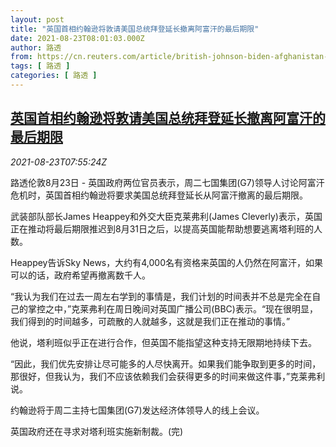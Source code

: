 ```yaml
---
layout: post
title: "英国首相约翰逊将敦请美国总统拜登延长撤离阿富汗的最后期限"
date: 2021-08-23T08:01:03.000Z
author: 路透
from: https://cn.reuters.com/article/british-johnson-biden-afghanistan-0823-m-idCNKBS2FO0LD
tags: [ 路透 ]
categories: [ 路透 ]
---
```

<!--1629705663000-->
[英国首相约翰逊将敦请美国总统拜登延长撤离阿富汗的最后期限](https://cn.reuters.com/article/british-johnson-biden-afghanistan-0823-m-idCNKBS2FO0LD)
------

<div>
<div><i>2021-08-23T07:55:24Z</i></div><p>路透伦敦8月23日 - 英国政府两位官员表示，周二七国集团(G7)领导人讨论阿富汗危机时，英国首相约翰逊将要求美国总统拜登延长从阿富汗撤离的最后期限。</p><p>武装部队部长James Heappey和外交大臣克莱弗利(James Cleverly)表示，英国正在推动将最后期限推迟到8月31日之后，以提高英国能帮助想要逃离塔利班的人数。</p><p>Heappey告诉Sky News，大约有4,000名有资格来英国的人仍然在阿富汗，如果可以的话，政府希望再撤离数千人。</p><p>“我认为我们在过去一周左右学到的事情是，我们计划的时间表并不总是完全在自己的掌控之中，”克莱弗利在周日晚间对英国广播公司(BBC)表示。“现在很明显，我们得到的时间越多，可疏散的人就越多，这就是我们正在推动的事情。”</p><p>他说，塔利班似乎正在进行合作，但英国不能指望这种支持无限期地持续下去。</p><p>“因此，我们优先安排让尽可能多的人尽快离开。如果我们能争取到更多的时间，那很好，但我认为，我们不应该依赖我们会获得更多的时间来做这件事，”克莱弗利说。</p><p>约翰逊将于周二主持七国集团(G7)发达经济体领导人的线上会议。</p><p>英国政府还在寻求对塔利班实施新制裁。(完)</p>
</div>
